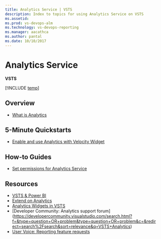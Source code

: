 ```yaml
---
title: Analytics Service | VSTS 
description: Index to topics for using Analytics Service on VSTS  
ms.assetid:  
ms.prod: vs-devops-alm
ms.technology: vs-devops-reporting
ms.manager: aacathca
ms.author: pantal
ms.date: 10/10/2017
---
```


# Analytics Service

**VSTS**  

[!INCLUDE [temp](../_shared/analytics-preview.md)]  

## Overview
- [What is Analytics](what-is-analytics.md)  

## 5-Minute Quickstarts
 - [Enable and use Analytics with Velocity Widget](../guidance/enable-analytics-Velocity.md)

## How-to Guides
- [Set permissions for Analytics Service](analytics-security.md)

<!---
Future:

## Concepts:
Analytics Views
Understanding Analytics Service data Acquisition
-->

## Resources
- [VSTS & Power BI](../powerbi/index.md)
- [Extend on Analytics](../extend-analytics/index.md)
- [Analytics Widgets in VSTS](../guidance/analytics-widgets-VSTS.md)
- [Developer Community: Analytics support forum] (https://developercommunity.visualstudio.com/search.html?f=&type=question+OR+problem&type=question+OR+problem&c=&redirect=search%2Fsearch&sort=relevance&q=VSTS+Analytics)
- [User Voice: Reporting feature requests](https://visualstudio.uservoice.com/forums/330519-visual-studio-team-services/category/145257-dashboards-and-reporting)

<!---
Future:
Ax Pricing Model
Build Dashboard Widget in AX
-->